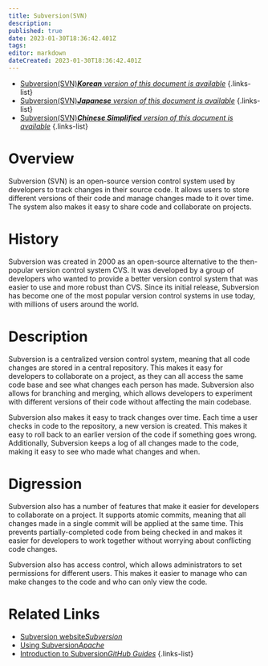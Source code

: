 ```yaml
---
title: Subversion(SVN)
description: 
published: true
date: 2023-01-30T18:36:42.401Z
tags: 
editor: markdown
dateCreated: 2023-01-30T18:36:42.401Z
---
```


- [Subversion(SVN)***Korean** version of this document is available*](/ko/Knowledge-base/Dictionary/subversionsvn)
{.links-list}
- [Subversion(SVN)***Japanese** version of this document is available*](/ja/Knowledge-base/Dictionary/subversionsvn)
{.links-list}
- [Subversion(SVN)***Chinese Simplified** version of this document is available*](/zh/Knowledge-base/Dictionary/subversionsvn)
{.links-list}


# Overview
Subversion (SVN) is an open-source version control system used by developers to track changes in their source code. It allows users to store different versions of their code and manage changes made to it over time. The system also makes it easy to share code and collaborate on projects.

# History
Subversion was created in 2000 as an open-source alternative to the then-popular version control system CVS. It was developed by a group of developers who wanted to provide a better version control system that was easier to use and more robust than CVS. Since its initial release, Subversion has become one of the most popular version control systems in use today, with millions of users around the world.

# Description
Subversion is a centralized version control system, meaning that all code changes are stored in a central repository. This makes it easy for developers to collaborate on a project, as they can all access the same code base and see what changes each person has made. Subversion also allows for branching and merging, which allows developers to experiment with different versions of their code without affecting the main codebase.

Subversion also makes it easy to track changes over time. Each time a user checks in code to the repository, a new version is created. This makes it easy to roll back to an earlier version of the code if something goes wrong. Additionally, Subversion keeps a log of all changes made to the code, making it easy to see who made what changes and when.

# Digression
Subversion also has a number of features that make it easier for developers to collaborate on a project. It supports atomic commits, meaning that all changes made in a single commit will be applied at the same time. This prevents partially-completed code from being checked in and makes it easier for developers to work together without worrying about conflicting code changes.

Subversion also has access control, which allows administrators to set permissions for different users. This makes it easier to manage who can make changes to the code and who can only view the code.

# Related Links
- [Subversion website*Subversion*](https://subversion.apache.org/)
- [Using Subversion*Apache*](https://subversion.apache.org/docs/user-guide.html)
- [Introduction to Subversion*GitHub Guides*](https://guides.github.com/introduction/git-handbook/#subversion)
{.links-list}